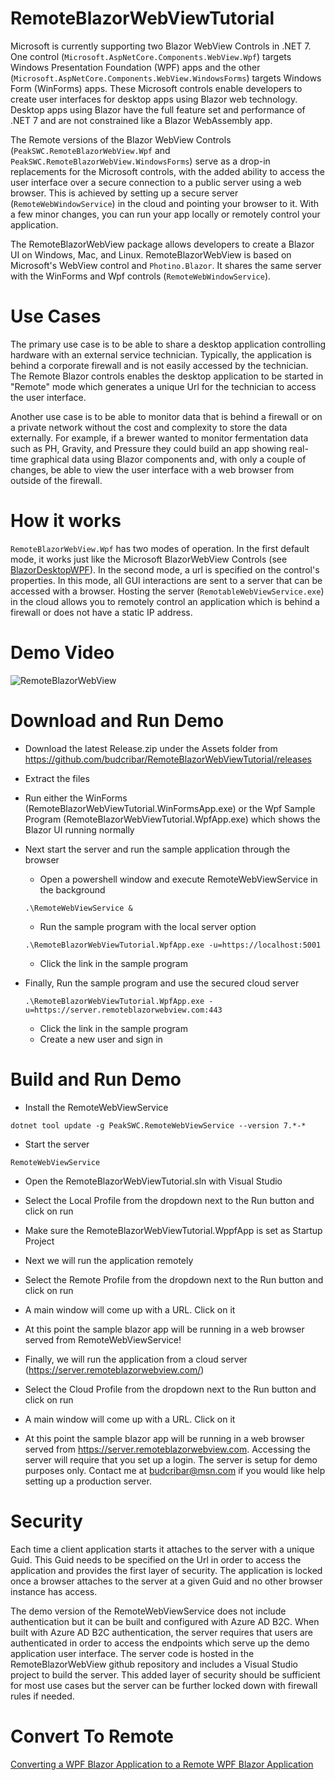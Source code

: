 # RemoteBlazorWebViewTutorial

Microsoft is currently supporting two Blazor WebView Controls in .NET 7. One control (`Microsoft.AspNetCore.Components.WebView.Wpf`) targets Windows Presentation Foundation (WPF) apps and
the other (`Microsoft.AspNetCore.Components.WebView.WindowsForms`) targets Windows Form (WinForms) apps. 
These Microsoft controls enable developers to create user interfaces for desktop apps using Blazor web technology. 
Desktop apps using Blazor have the full feature set and performance of .NET 7 and are not constrained like a Blazor WebAssembly app.

The Remote versions of the Blazor WebView Controls (`PeakSWC.RemoteBlazorWebView.Wpf` and `PeakSWC.RemoteBlazorWebView.WindowsForms`) serve as a drop-in replacements for the Microsoft controls, 
with the added ability to access the user interface over a secure connection to a public server using a web browser. 
This is achieved by setting up a secure server (`RemoteWebWindowService`) in the cloud and pointing your browser to it. 
With a few minor changes, you can run your app locally or remotely control your application.

The RemoteBlazorWebView package allows developers to create a Blazor UI on Windows, Mac, and Linux. 
RemoteBlazorWebView is based on Microsoft's WebView control and `Photino.Blazor`. 
It shares the same server with the WinForms and Wpf controls (`RemoteWebWindowService`). 
# Use Cases
The primary use case is to be able to share a desktop application controlling hardware with an external service technician.
Typically, the application is behind a corporate firewall and is not easily accessed by the technician. 
The Remote Blazor controls enables the desktop application to be started in "Remote" mode which generates a unique Url for the technician to access the user interface.

Another use case is to be able to monitor data that is behind a firewall or on a private network without the cost and complexity to store the data externally. 
For example, if a brewer wanted to monitor fermentation data such as PH, Gravity, and Pressure they could build an app showing real-time graphical data using Blazor components and, with only a couple of changes, be able to view the user interface with a web browser from outside of the firewall. 

# How it works

`RemoteBlazorWebView.Wpf` has two modes of operation. In the first default mode, it works just like the Microsoft BlazorWebView Controls (see [BlazorDesktopWPF](https://github.com/jorgearteiro/BlazorDesktopWPF)). 
In the second mode, a url is specified on the control's properties. 
In this mode, all GUI interactions are sent to a server that can be accessed with a browser. 
Hosting the server (`RemotableWebViewService.exe`) in the cloud allows you to remotely control an application which is behind a firewall or does not have a static IP address.


# Demo Video
![RemoteBlazorWebView](https://admin.remoteblazorwebview.com/RemoteBlazorWebView.gif)

# Download and Run Demo
- Download the latest Release.zip under the Assets folder from https://github.com/budcribar/RemoteBlazorWebViewTutorial/releases
- Extract the files
- Run either the WinForms (RemoteBlazorWebViewTutorial.WinFormsApp.exe) or the Wpf Sample Program (RemoteBlazorWebViewTutorial.WpfApp.exe) which shows the Blazor UI running normally
- Next start the server and run the sample application through the browser
    - Open a powershell window and execute RemoteWebViewService in the background
    ```console
    .\RemoteWebViewService &
    ```
    - Run the sample program with the local server option
    ```console
    .\RemoteBlazorWebViewTutorial.WpfApp.exe -u=https://localhost:5001
    ```
    - Click the link in the sample program

- Finally, Run the sample program and use the secured cloud server 
    ```console
    .\RemoteBlazorWebViewTutorial.WpfApp.exe -u=https://server.remoteblazorwebview.com:443
    ```
    - Click the link in the sample program
    - Create a new user and sign in


# Build and Run Demo

- Install the RemoteWebViewService
```console
dotnet tool update -g PeakSWC.RemoteWebViewService --version 7.*-* 
```

- Start the server
```console
RemoteWebViewService
```

- Open the RemoteBlazorWebViewTutorial.sln with Visual Studio

- Select the Local Profile from the dropdown next to the Run button and click on run

- Make sure the RemoteBlazorWebViewTutorial.WppfApp is set as Startup Project
  
- Next we will run the application remotely

- Select the Remote Profile from the dropdown next to the Run button and click on run

- A main window will come up with a URL. Click on it

- At this point the sample blazor app will be running in a web browser served from RemoteWebViewService!

- Finally, we will run the application from a cloud server (https://server.remoteblazorwebview.com/)

- Select the Cloud Profile from the dropdown next to the Run button and click on run

- A main window will come up with a URL. Click on it

- At this point the sample blazor app will be running in a web browser served from https://server.remoteblazorwebview.com. 
Accessing the server will require that you set up a login. The server is setup for demo purposes only. Contact me at budcribar@msn.com if you would like
help setting up a production server.

# Security

Each time a client application starts it attaches to the server with a unique Guid. This Guid needs to be specified on the Url in order to access the application and provides the first layer of security.
The application is locked once a browser attaches to the server at a given Guid and no other browser instance has access.

The demo version of the RemoteWebViewService does not include authentication but it can be built and configured with Azure AD B2C. 
When built with Azure AD B2C authentication, the server requires that users are authenticated in order to access the endpoints which serve up the demo application user interface. 
The server code is hosted in the RemoteBlazorWebView github repository and includes a Visual Studio project to build the server. This added layer of security should be sufficient for most use cases but the server can be further locked down with firewall rules if needed.


# Convert To Remote
[Converting a WPF Blazor Application to a Remote WPF Blazor Application](WpfBlazor/ConvertToRemoteBlazor.md)

